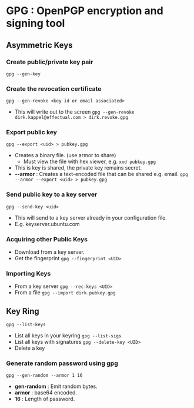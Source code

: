 # GPG : OpenPGP encryption and signing tool

## Asymmetric Keys 
### Create public/private key pair
`gpg --gen-key`

### Create the revocation certificate
`gpg --gen-revoke <key id or email associated>`
- This will write out to the screen
`gpg --gen-revoke dirk.kappel@effectual.com > dirk.revoke.gpg`

### Export public key
`gpg --export <uid> > pubkey.gpg`
- Creates a binary file. (use armor to share)
  - Must view the file with hex viewer, e.g. `xxd pubkey.gpg`
- This is key is shared, the private key remains secret.
- **--armor** : Creates a text-encoded file that can be shared e.g. email.
`gpg --armor --export <uid> > pubkey.gpg`

### Send public key to a key server
`gpg --send-key <uid>` 
- This will send to a key server already in your configuration file.
- E.g. keyserver.ubuntu.com

### Acquiring other Public Keys
- Download from a key server.
- Get the fingerprint `gpg --fingerprint <UID>`

### Importing Keys
- From a key server
`gpg --rec-keys <UID>`
- From a file
`gpg --import dirk.pubkey.gpg`

## Key Ring
`gpg --list-keys`
- List all keys in your keyring
`gpg --list-sigs`
- List all keys with signatures
`gpg --delete-key <UID>`
- Delete a key

### Generate random password using gpg
`gpg --gen-random --armor 1 16`
- **gen-random** : Emit random bytes.
- **armor**      : base64 encoded.
- **16**         : Length of password.